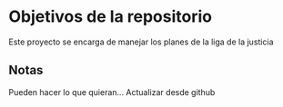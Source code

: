# Objetivos de la repositorio

Este proyecto se encarga de manejar los planes de la liga de la justicia


## Notas
Pueden hacer lo que quieran...
Actualizar desde github
